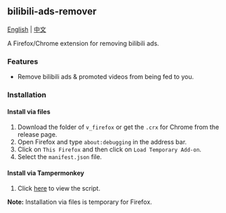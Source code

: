 ## bilibili-ads-remover

[English](README.md) | [中文](README_zh.md)

A Firefox/Chrome extension for removing bilibili ads.

### Features

- Remove bilibili ads & promoted videos from being fed to you.

### Installation

#### Install via files

1. Download the folder of `v_firefox` or get the `.crx` for Chrome from the release page.
2. Open Firefox and type `about:debugging` in the address bar.
3. Click on `This Firefox` and then click on `Load Temporary Add-on`.
4. Select the `manifest.json` file.

#### Install via Tampermonkey

1. Click [here](./bilibili-ad-blocker.user.js) to view the script.

**Note:** Installation via files is temporary for Firefox.
